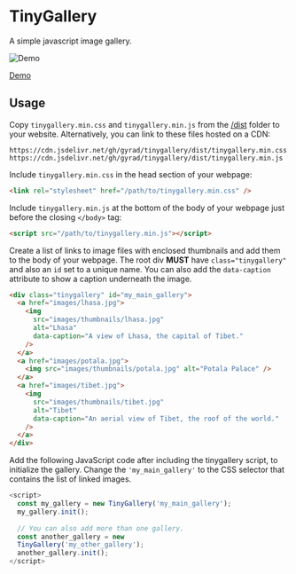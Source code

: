 # TinyGallery

A simple javascript image gallery.

![Demo](tinygallery-screengrab.gif)

[Demo](https://gyrad.github.io/tinygallery/)

## Usage

Copy `tinygallery.min.css` and `tinygallery.min.js` from the [/dist](dist/) folder to your website.
Alternatively, you can link to these files hosted on a CDN:

```
https://cdn.jsdelivr.net/gh/gyrad/tinygallery/dist/tinygallery.min.css
https://cdn.jsdelivr.net/gh/gyrad/tinygallery/dist/tinygallery.min.js
```

Include `tinygallery.min.css` in the head section of your webpage:

```html
<link rel="stylesheet" href="/path/to/tinygallery.min.css" />
```

Include `tinygallery.min.js` at the bottom of the body of your webpage just before the closing `</body>` tag:

```html
<script src="/path/to/tinygallery.min.js"></script>
```

Create a list of links to image files with enclosed thumbnails and add them to the body of your webpage. The root div **MUST** have `class="tinygallery"` and also an `id` set to a unique name. You can also add the `data-caption` attribute to show a caption underneath the image.

```html
<div class="tinygallery" id="my_main_gallery">
  <a href="images/lhasa.jpg">
    <img
      src="images/thumbnails/lhasa.jpg"
      alt="Lhasa"
      data-caption="A view of Lhasa, the capital of Tibet."
    />
  </a>
  <a href="images/potala.jpg">
    <img src="images/thumbnails/potala.jpg" alt="Potala Palace" />
  </a>
  <a href="images/tibet.jpg">
    <img
      src="images/thumbnails/tibet.jpg"
      alt="Tibet"
      data-caption="An aerial view of Tibet, the roof of the world."
    />
  </a>
</div>
```

Add the following JavaScript code after including the tinygallery script, to initialize the gallery. Change the `'my_main_gallery'` to the CSS selector that contains the list of linked images.

<!-- prettier-ignore -->
```js
<script>
  const my_gallery = new TinyGallery('my_main_gallery'); 
  my_gallery.init(); 
  
  // You can also add more than one gallery. 
  const another_gallery = new
  TinyGallery('my_other_gallery'); 
  another_gallery.init();
</script>
```
